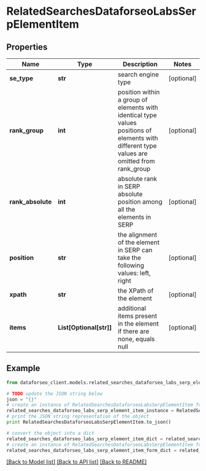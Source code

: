 # RelatedSearchesDataforseoLabsSerpElementItem


## Properties

Name | Type | Description | Notes
------------ | ------------- | ------------- | -------------
**se_type** | **str** | search engine type | [optional] 
**rank_group** | **int** | position within a group of elements with identical type values positions of elements with different type values are omitted from rank_group | [optional] 
**rank_absolute** | **int** | absolute rank in SERP absolute position among all the elements in SERP | [optional] 
**position** | **str** | the alignment of the element in SERP can take the following values: left, right | [optional] 
**xpath** | **str** | the XPath of the element | [optional] 
**items** | **List[Optional[str]]** | additional items present in the element if there are none, equals null | [optional] 

## Example

```python
from dataforseo_client.models.related_searches_dataforseo_labs_serp_element_item import RelatedSearchesDataforseoLabsSerpElementItem

# TODO update the JSON string below
json = "{}"
# create an instance of RelatedSearchesDataforseoLabsSerpElementItem from a JSON string
related_searches_dataforseo_labs_serp_element_item_instance = RelatedSearchesDataforseoLabsSerpElementItem.from_json(json)
# print the JSON string representation of the object
print RelatedSearchesDataforseoLabsSerpElementItem.to_json()

# convert the object into a dict
related_searches_dataforseo_labs_serp_element_item_dict = related_searches_dataforseo_labs_serp_element_item_instance.to_dict()
# create an instance of RelatedSearchesDataforseoLabsSerpElementItem from a dict
related_searches_dataforseo_labs_serp_element_item_form_dict = related_searches_dataforseo_labs_serp_element_item.from_dict(related_searches_dataforseo_labs_serp_element_item_dict)
```
[[Back to Model list]](../README.md#documentation-for-models) [[Back to API list]](../README.md#documentation-for-api-endpoints) [[Back to README]](../README.md)


